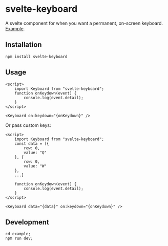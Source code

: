 # svelte-keyboard

A svelte component for when you want a permanent, on-screen keyboard. [Example](https://russellgoldenberg.github.io/svelte-keyboard/example).

## Installation

`npm install svelte-keyboard`

## Usage

```svelte
<script>
	import Keyboard from "svelte-keyboard";
	function onKeydown(event) {
		console.log(event.detail);
	}
</script>

<Keyboard on:keydown="{onKeydown}" />
```

Or pass custom keys:

```svelte
<script>
	import Keyboard from "svelte-keyboard";
	const data = [{
		row: 0,
		value: "Q"
	}, {
		row: 0,
		value: "W"
	},
	...]

	function onKeydown(event) {
		console.log(event.detail);
	}
</script>

<Keyboard data="{data}" on:keydown="{onKeydown}" />
```

## Development

```
cd example;
npm run dev;
```
